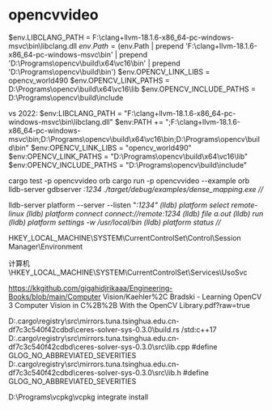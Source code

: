 # opencvvideo

$env.LIBCLANG_PATH = F:\clang+llvm-18.1.6-x86_64-pc-windows-msvc\bin\libclang.dll
$env.Path = ($env.Path | prepend 'F:\clang+llvm-18.1.6-x86_64-pc-windows-msvc\bin' | prepend 'D:\Programs\opencv\build\x64\vc16\bin' | prepend 'D:\Programs\opencv\build\bin')
$env.OPENCV_LINK_LIBS = opencv_world490
$env.OPENCV_LINK_PATHS = D:\Programs\opencv\build\x64\vc16\lib
$env.OPENCV_INCLUDE_PATHS = D:\Programs\opencv\build\include

vs 2022:
$env:LIBCLANG_PATH = "F:\clang+llvm-18.1.6-x86_64-pc-windows-msvc\bin\libclang.dll"
$env:PATH += ";F:\clang+llvm-18.1.6-x86_64-pc-windows-msvc\bin;D:\Programs\opencv\build\x64\vc16\bin;D:\Programs\opencv\build\bin"
$env:OPENCV_LINK_LIBS = "opencv_world490"
$env:OPENCV_LINK_PATHS = "D:\Programs\opencv\build\x64\vc16\lib"
$env:OPENCV_INCLUDE_PATHS = "D:\Programs\opencv\build\include"

cargo test -p opencvvideo orb
cargo run -p opencvvideo --example orb
lldb-server gdbserver *:1234 ./target/debug/examples/dense_mapping.exe
//*

lldb-server platform --server --listen "*:1234"
(lldb) platform select remote-linux
(lldb) platform connect connect://remote:1234
(lldb) file a.out
(lldb) run
(lldb) platform settings -w /usr/local/bin
(lldb) platform status
//*

HKEY_LOCAL_MACHINE\SYSTEM\CurrentControlSet\Control\Session Manager\Environment

计算机\HKEY_LOCAL_MACHINE\SYSTEM\CurrentControlSet\Services\UsoSvc


https://kkgithub.com/gigahidjrikaaa/Engineering-Books/blob/main/Computer Vision/Kaehler%2C Bradski - Learning OpenCV 3 Computer Vision in C%2B%2B With the OpenCV Library.pdf?raw=true


D:\.cargo\registry\src\mirrors.tuna.tsinghua.edu.cn-df7c3c540f42cdbd\ceres-solver-sys-0.3.0\build.rs
/std:c++17
D:\.cargo\registry\src\mirrors.tuna.tsinghua.edu.cn-df7c3c540f42cdbd\ceres-solver-sys-0.3.0\src\lib.cpp
#define GLOG_NO_ABBREVIATED_SEVERITIES
D:\.cargo\registry\src\mirrors.tuna.tsinghua.edu.cn-df7c3c540f42cdbd\ceres-solver-sys-0.3.0\src\lib.h
#define GLOG_NO_ABBREVIATED_SEVERITIES

D:\Programs\vcpkg\vcpkg integrate install
